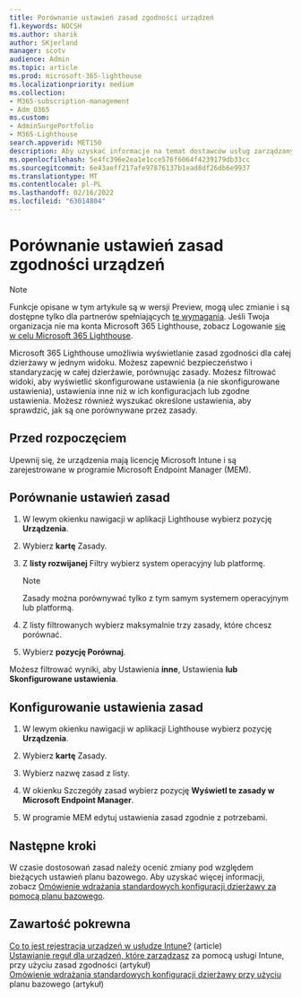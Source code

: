 ```yaml
---
title: Porównanie ustawień zasad zgodności urządzeń
f1.keywords: NOCSH
ms.author: sharik
author: SKjerland
manager: scotv
audience: Admin
ms.topic: article
ms.prod: microsoft-365-lighthouse
ms.localizationpriority: medium
ms.collection:
- M365-subscription-management
- Adm_O365
ms.custom:
- AdminSurgePortfolio
- M365-Lighthouse
search.appverid: MET150
description: Aby uzyskać informacje na temat dostawców usług zarządzanych używających Microsoft 365 Lighthouse, dowiedz się, jak porównać ustawienia zasad zgodności urządzeń.
ms.openlocfilehash: 5e4fc396e2ea1e1cce576f6064f4239179db33cc
ms.sourcegitcommit: 6e43aeff217afe97876137b1ead8df26db6e9937
ms.translationtype: MT
ms.contentlocale: pl-PL
ms.lasthandoff: 02/16/2022
ms.locfileid: "63014804"
---
```

# <a name="compare-device-compliance-policy-settings"></a>Porównanie ustawień zasad zgodności urządzeń

> [!NOTE]
> Funkcje opisane w tym artykule są w wersji Preview, mogą ulec zmianie i są dostępne tylko dla partnerów spełniających [te wymagania](m365-lighthouse-requirements.md). Jeśli Twoja organizacja nie ma konta Microsoft 365 Lighthouse, zobacz Logowanie [się w celu Microsoft 365 Lighthouse](m365-lighthouse-sign-up.md).

Microsoft 365 Lighthouse umożliwia wyświetlanie zasad zgodności dla całej dzierżawy w jednym widoku. Możesz zapewnić bezpieczeństwo i standaryzację w całej dzierżawie, porównując zasady. Możesz filtrować widoki, aby wyświetlić skonfigurowane ustawienia (a nie skonfigurowane ustawienia), ustawienia inne niż w ich konfiguracjach lub zgodne ustawienia. Możesz również wyszukać określone ustawienia, aby sprawdzić, jak są one porównywane przez zasady.

## <a name="before-you-begin"></a>Przed rozpoczęciem

Upewnij się, że urządzenia mają licencję Microsoft Intune i są zarejestrowane w programie Microsoft Endpoint Manager (MEM).

## <a name="compare-policy-settings"></a>Porównanie ustawień zasad

1. W lewym okienku nawigacji w aplikacji Lighthouse wybierz pozycję **Urządzenia**.

2. Wybierz **kartę** Zasady.

3. Z **listy rozwijanej** Filtry wybierz system operacyjny lub platformę.

   > [!NOTE]
   > Zasady można porównywać tylko z tym samym systemem operacyjnym lub platformą.

4. Z listy filtrowanych wybierz maksymalnie trzy zasady, które chcesz porównać.

5. Wybierz **pozycję Porównaj**.

Możesz filtrować wyniki, aby Ustawienia **inne**, Ustawienia **lub** **Skonfigurowane ustawienia**.

## <a name="configure-a-policy-setting"></a>Konfigurowanie ustawienia zasad

1. W lewym okienku nawigacji w aplikacji Lighthouse wybierz pozycję **Urządzenia**.

2. Wybierz **kartę** Zasady.

3. Wybierz nazwę zasad z listy.

4. W okienku Szczegóły zasad wybierz pozycję **Wyświetl te zasady w Microsoft Endpoint Manager**.

5. W programie MEM edytuj ustawienia zasad zgodnie z potrzebami.

## <a name="next-steps"></a>Następne kroki

W czasie dostosowań zasad należy ocenić zmiany pod względem bieżących ustawień planu bazowego. Aby uzyskać więcej informacji, zobacz [Omówienie wdrażania standardowych konfiguracji dzierżawy za pomocą planu bazowego](m365-lighthouse-deploy-standard-tenant-configurations-overview.md).

## <a name="related-content"></a>Zawartość pokrewna

[Co to jest rejestracja urządzeń w usłudze Intune?](/mem/intune/enrollment/device-enrollment) (article)  
[Ustawianie reguł dla urządzeń, które zarządzasz](/mem/intune/protect/device-compliance-get-started) za pomocą usługi Intune, przy użyciu zasad zgodności (artykuł)  
[Omówienie wdrażania standardowych konfiguracji dzierżawy przy użyciu](m365-lighthouse-deploy-standard-tenant-configurations-overview.md) planu bazowego (artykuł)
